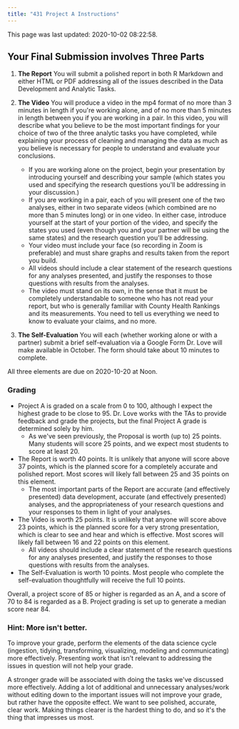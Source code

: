 ```yaml
---
title: "431 Project A Instructions"
---
```


This page was last updated: 2020-10-02 08:22:58.



## Your Final Submission involves Three Parts

1. **The Report** You will submit a polished report in both R Markdown and either HTML or PDF addressing all of the issues described in the Data Development and Analytic Tasks.

2. **The Video** You will produce a video in the mp4 format of no more than 3 minutes in length if you're working alone, and of no more than 5 minutes in length between you if you are working in a pair. In this video, you will describe what you believe to be the most important findings for your choice of two of the three analytic tasks you have completed, while explaining your process of cleaning and managing the data as much as you believe is necessary for people to understand and evaluate your conclusions.
    - If you are working alone on the project, begin your presentation by introducing yourself and describing your sample (which states you used and specifying the research questions you'll be addressing in your discussion.)
    - If you are working in a pair, each of you will present one of the two analyses, either in two separate videos (which combined are no more than 5 minutes long) or in one video. In either case, introduce yourself at the start of your portion of the video, and specify the states you used (even though you and your partner will be using the same states) and the research question you'll be addressing.
    - Your video must include your face (so recording in Zoom is preferable) and must share graphs and results taken from the report you build.
    - All videos should include a clear statement of the research questions for any analyses presented, and justify the responses to those questions with results from the analyses.
    - The video must stand on its own, in the sense that it must be completely understandable to someone who has not read your report, but who is generally familiar with County Health Rankings and its measurements. You need to tell us everything we need to know to evaluate your claims, and no more.

3. **The Self-Evaluation** You will each (whether working alone or with a partner) submit a brief self-evaluation via a Google Form Dr. Love will make available in October. The form should take about 10 minutes to complete.

All three elements are due on 2020-10-20 at Noon.

### Grading

- Project A is graded on a scale from 0 to 100, although I expect the highest grade to be close to 95. Dr. Love works with the TAs to provide feedback and grade the projects, but the final Project A grade is determined solely by him.
    - As we've seen previously, the Proposal is worth (up to) 25 points. Many students will score 25 points, and we expect most students to score at least 20.
- The Report is worth 40 points. It is unlikely that anyone will score above 37 points, which is the planned score for a completely accurate and polished report. Most scores will likely fall between 25 and 35 points on this element.
    - The most important parts of the Report are accurate (and effectively presented) data development, accurate (and effectively presented) analyses, and the appropriateness of your research questions and your responses to them in light of your analyses.
- The Video is worth 25 points. It is unlikely that anyone will score above 23 points, which is the planned score for a very strong presentation, which is clear to see and hear and which is effective. Most scores will likely fall between 16 and 22 points on this element.
    - All videos should include a clear statement of the research questions for any analyses presented, and justify the responses to those questions with results from the analyses.
- The Self-Evaluation is worth 10 points. Most people who complete the self-evaluation thoughtfully will receive the full 10 points.

Overall, a project score of 85 or higher is regarded as an A, and a score of 70 to 84 is regarded as a B. Project grading is set up to generate a median score near 84.

### Hint: More isn't better.

To improve your grade, perform the elements of the data science cycle (ingestion, tidying, transforming, visualizing, modeling and communicating) more effectively. Presenting work that isn't relevant to addressing the issues in question will not help your grade.

A stronger grade will be associated with doing the tasks we've discussed more effectively. Adding a lot of additional and unnecessary analyses/work without editing down to the important issues will not improve your grade, but rather have the opposite effect. We want to see polished, accurate, clear work. Making things clearer is the hardest thing to do, and so it's the thing that impresses us most. 

